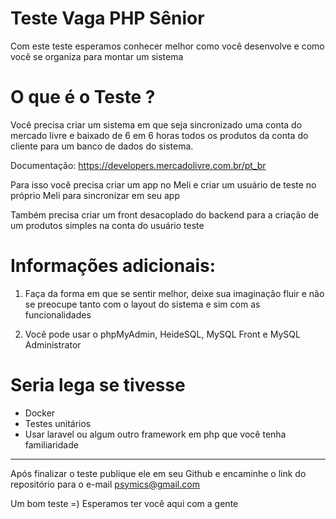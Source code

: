 
# Teste Vaga PHP Sênior

Com este teste esperamos conhecer melhor como você desenvolve e como você se organiza para montar um sistema


# O que é o Teste ?

Você precisa criar um sistema em que seja sincronizado uma conta do mercado livre e baixado de 6 em 6 horas todos os produtos da conta do cliente para um banco de dados do sistema. 

Documentação: https://developers.mercadolivre.com.br/pt_br

Para isso você precisa criar um app no Meli e criar um usuário de teste no próprio Meli para sincronizar em seu app

Também precisa criar um front desacoplado do backend para a criação de um produtos simples na conta do usuário teste


# Informações adicionais:

1) Faça da forma em que se sentir melhor, deixe sua imaginação fluir e não se preocupe tanto com o layout do sistema e sim com as funcionalidades

2) Você pode usar o phpMyAdmin, HeideSQL, MySQL Front e MySQL Administrator

# Seria lega se tivesse

- Docker
- Testes unitários
- Usar laravel ou algum outro framework em php que você tenha familiaridade


---- 

Após finalizar o teste publique ele em seu Github e encaminhe o link do repositório para o e-mail psymics@gmail.com

Um bom teste =) 
Esperamos ter você aqui com a gente
